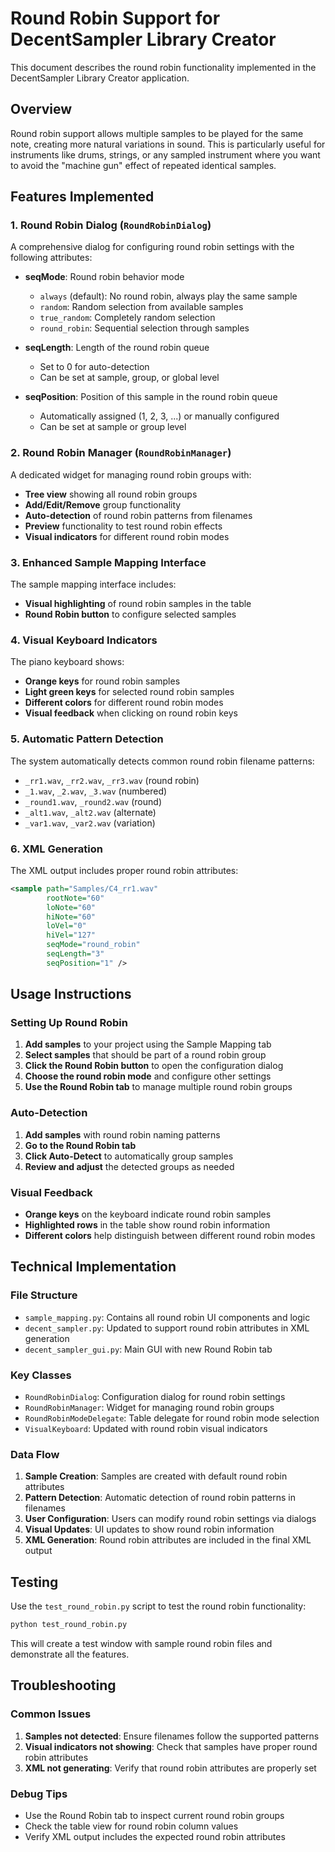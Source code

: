 # Round Robin Support for DecentSampler Library Creator

This document describes the round robin functionality implemented in the DecentSampler Library Creator application.

## Overview

Round robin support allows multiple samples to be played for the same note, creating more natural variations in sound. This is particularly useful for instruments like drums, strings, or any sampled instrument where you want to avoid the "machine gun" effect of repeated identical samples.

## Features Implemented

### 1. Round Robin Dialog (`RoundRobinDialog`)

A comprehensive dialog for configuring round robin settings with the following attributes:

- **seqMode**: Round robin behavior mode
  - `always` (default): No round robin, always play the same sample
  - `random`: Random selection from available samples
  - `true_random`: Completely random selection
  - `round_robin`: Sequential selection through samples

- **seqLength**: Length of the round robin queue
  - Set to 0 for auto-detection
  - Can be set at sample, group, or global level

- **seqPosition**: Position of this sample in the round robin queue
  - Automatically assigned (1, 2, 3, ...) or manually configured
  - Can be set at sample or group level

### 2. Round Robin Manager (`RoundRobinManager`)

A dedicated widget for managing round robin groups with:

- **Tree view** showing all round robin groups
- **Add/Edit/Remove** group functionality
- **Auto-detection** of round robin patterns from filenames
- **Preview** functionality to test round robin effects
- **Visual indicators** for different round robin modes

### 3. Enhanced Sample Mapping Interface

The sample mapping interface includes:

- **Visual highlighting** of round robin samples in the table
- **Round Robin button** to configure selected samples

### 4. Visual Keyboard Indicators

The piano keyboard shows:

- **Orange keys** for round robin samples
- **Light green keys** for selected round robin samples
- **Different colors** for different round robin modes
- **Visual feedback** when clicking on round robin keys

### 5. Automatic Pattern Detection

The system automatically detects common round robin filename patterns:

- `_rr1.wav`, `_rr2.wav`, `_rr3.wav` (round robin)
- `_1.wav`, `_2.wav`, `_3.wav` (numbered)
- `_round1.wav`, `_round2.wav` (round)
- `_alt1.wav`, `_alt2.wav` (alternate)
- `_var1.wav`, `_var2.wav` (variation)

### 6. XML Generation

The XML output includes proper round robin attributes:

```xml
<sample path="Samples/C4_rr1.wav" 
        rootNote="60" 
        loNote="60" 
        hiNote="60" 
        loVel="0" 
        hiVel="127"
        seqMode="round_robin"
        seqLength="3"
        seqPosition="1" />
```

## Usage Instructions

### Setting Up Round Robin

1. **Add samples** to your project using the Sample Mapping tab
2. **Select samples** that should be part of a round robin group
3. **Click the Round Robin button** to open the configuration dialog
4. **Choose the round robin mode** and configure other settings
5. **Use the Round Robin tab** to manage multiple round robin groups

### Auto-Detection

1. **Add samples** with round robin naming patterns
2. **Go to the Round Robin tab**
3. **Click Auto-Detect** to automatically group samples
4. **Review and adjust** the detected groups as needed

### Visual Feedback

- **Orange keys** on the keyboard indicate round robin samples
- **Highlighted rows** in the table show round robin information
- **Different colors** help distinguish between different round robin modes

## Technical Implementation

### File Structure

- `sample_mapping.py`: Contains all round robin UI components and logic
- `decent_sampler.py`: Updated to support round robin attributes in XML generation
- `decent_sampler_gui.py`: Main GUI with new Round Robin tab

### Key Classes

- `RoundRobinDialog`: Configuration dialog for round robin settings
- `RoundRobinManager`: Widget for managing round robin groups
- `RoundRobinModeDelegate`: Table delegate for round robin mode selection
- `VisualKeyboard`: Updated with round robin visual indicators

### Data Flow

1. **Sample Creation**: Samples are created with default round robin attributes
2. **Pattern Detection**: Automatic detection of round robin patterns in filenames
3. **User Configuration**: Users can modify round robin settings via dialogs
4. **Visual Updates**: UI updates to show round robin information
5. **XML Generation**: Round robin attributes are included in the final XML output

## Testing

Use the `test_round_robin.py` script to test the round robin functionality:

```bash
python test_round_robin.py
```

This will create a test window with sample round robin files and demonstrate all the features.


## Troubleshooting

### Common Issues

1. **Samples not detected**: Ensure filenames follow the supported patterns
2. **Visual indicators not showing**: Check that samples have proper round robin attributes
3. **XML not generating**: Verify that round robin attributes are properly set

### Debug Tips

- Use the Round Robin tab to inspect current round robin groups
- Check the table view for round robin column values
- Verify XML output includes the expected round robin attributes
